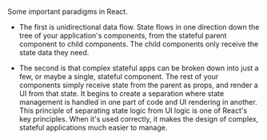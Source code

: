 Some important paradigms in React. 

* The first is unidirectional data flow. State flows in one direction down the tree of your application's components, from the stateful parent component to child components. The child components only receive the state data they need. 

* The second is that complex stateful apps can be broken down into just a few, or maybe a single, stateful component. The rest of your components simply receive state from the parent as props, and render a UI from that state. It begins to create a separation where state management is handled in one part of code and UI rendering in another. This principle of separating state logic from UI logic is one of React's key principles. When it's used correctly, it makes the design of complex, stateful applications much easier to manage.
